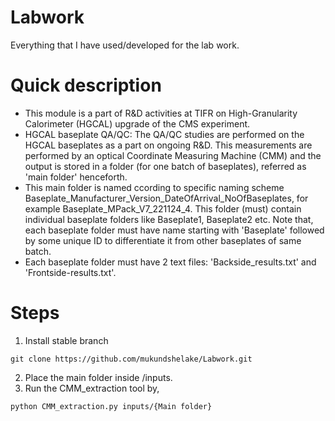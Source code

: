 # Labwork
Everything that I have used/developed for the lab work.

# Quick description
* This module is a part of R&D activities at TIFR on High-Granularity Calorimeter (HGCAL) upgrade of the CMS experiment. 
* HGCAL baseplate QA/QC: The QA/QC studies are performed on the HGCAL baseplates as a part on ongoing R&D. This measurements are performed by an optical Coordinate Measuring Machine (CMM) and the output is stored in a folder (for one batch of baseplates), referred as 'main folder' henceforth. 
* This main folder is named ccording to specific naming scheme Baseplate_Manufacturer_Version_DateOfArrival_NoOfBaseplates, for example Baseplate_MPack_V7_221124_4. This folder (must) contain individual baseplate folders like Baseplate1, Baseplate2 etc. Note that, each baseplate folder must have name starting with 'Baseplate' followed by some unique ID to differentiate it from other baseplates of same batch. 
* Each baseplate folder must have 2 text files: 'Backside_results.txt' and 'Frontside-results.txt'.

# Steps 
1. Install stable branch
```
git clone https://github.com/mukundshelake/Labwork.git
```
2. Place the main folder inside /inputs.
3. Run the CMM_extraction tool by,
```
python CMM_extraction.py inputs/{Main folder} 
```
